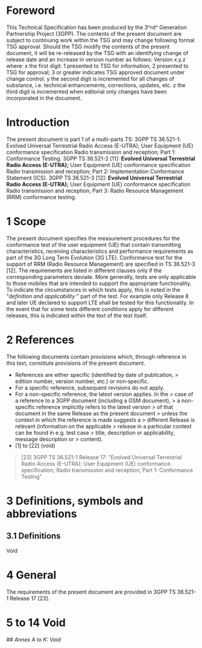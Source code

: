 # Foreword
This Technical Specification has been produced by the 3^rd^ Generation
Partnership Project (3GPP).
The contents of the present document are subject to continuing work within the
TSG and may change following formal TSG approval. Should the TSG modify the
contents of the present document, it will be re-released by the TSG with an
identifying change of release date and an increase in version number as
follows:
Version x.y.z
where:
x the first digit:
1 presented to TSG for information;
2 presented to TSG for approval;
3 or greater indicates TSG approved document under change control.
y the second digit is incremented for all changes of substance, i.e. technical
enhancements, corrections, updates, etc.
z the third digit is incremented when editorial only changes have been
incorporated in the document.
# Introduction
The present document is part 1 of a multi-parts TS:
3GPP TS 36.521-1: Evolved Universal Terrestrial Radio Access (E-UTRA); User
Equipment (UE) conformance specification Radio transmission and reception;
Part 1: Conformance Testing.
3GPP TS 36.521-2 [11]: **Evolved Universal Terrestrial Radio Access
(E-UTRA);** User Equipment (UE) conformance specification Radio transmission
and reception; Part 2: Implementation Conformance Statement (ICS).
3GPP TS 36.521-3 [12]: **Evolved Universal Terrestrial Radio Access
(E-UTRA);** User Equipment (UE) conformance specification Radio transmission
and reception; Part 3: Radio Resource Management (RRM) conformance testing.
# 1 Scope
The present document specifies the measurement procedures for the conformance
test of the user equipment (UE) that contain transmitting characteristics,
receiving characteristics and performance requirements as part of the 3G Long
Term Evolution (3G LTE). Conformance test for the support of RRM (Radio
Resource Management) are specified in TS 36.521-3 [12].
The requirements are listed in different clauses only if the corresponding
parameters deviate. More generally, tests are only applicable to those mobiles
that are intended to support the appropriate functionality. To indicate the
circumstances in which tests apply, this is noted in the \"_definition and
applicability_ \" part of the test.
For example only Release 8 and later UE declared to support LTE shall be
tested for this functionality. In the event that for some tests different
conditions apply for different releases, this is indicated within the text of
the test itself.
# 2 References
The following documents contain provisions which, through reference in this
text, constitute provisions of the present document.
  * References are either specific (identified by date of publication, > edition number, version number, etc.) or non‑specific.
  * For a specific reference, subsequent revisions do not apply.
  * For a non-specific reference, the latest version applies. In the > case of a reference to a 3GPP document (including a GSM document), > a non-specific reference implicitly refers to the latest version > of that document in the same Release as the present document > unless the context in which the reference is made suggests a > different Release is relevant (information on the applicable > release in a particular context can be found in e.g. test case > title, description or applicability, message description or > content).
  * [1] to [22] (void)
> [23] 3GPP TS 36.521-1 Release 17: \"Evolved Universal Terrestrial Radio
> Access (E-UTRA); User Equipment (UE) conformance specification; Radio
> transmission and reception; Part 1: Conformance Testing\"
# 3 Definitions, symbols and abbreviations
## 3.1 Definitions
Void
# 4 General
The requirements of the present document are provided in 3GPP TS 36.521-1
Release 17 [23].
# 5 to 14 Void
###### ## Annex A to K: Void
#